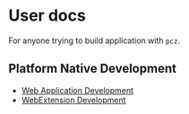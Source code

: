 # User docs

For anyone trying to build application with `pcz`.

## Platform Native Development

- [Web Application Development](./11-plat-web.md)
- [WebExtension Development](./11-plat-webext.md)
